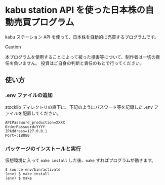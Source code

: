 # kabu station API を使った日本株の自動売買プログラム

kabu ステーション API を使って、日本株を自動的に売買するプログラムです。

> [!CAUTION]
> 本プログラムを使用することによって被った損害等について、制作者は一切の責任を負いません。
> 投資はご自身の判断と責任のもとで行ってください。

## 使い方

### .env ファイルの追加

stocklib ディレクトリの直下に、下記のようにパスワード等を記録した .env ファイルを配置してください。

```:.env
APIPassword_production=XXXX
OrderPassword=YYYY
IPAddress=127.0.0.1
Port=:18080
```

### パッケージのインストールと実行

仮想環境に入って ```make install``` した後、```make``` すればプログラムが動きます。

```
$ source env/bin/activate
(env) $ make install
(env) $ make
```



